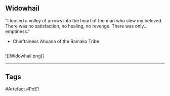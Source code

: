 ## Widowhail
"I loosed a volley of arrows into the heart of the man
who slew my beloved. There was no satisfaction, no
healing, no revenge. There was only... emptiness."
- Chieftainess Ahuana of the Ramako Tribe
##
![[Widowhail.png]]

---
## Tags
#Artefact
#PoE1